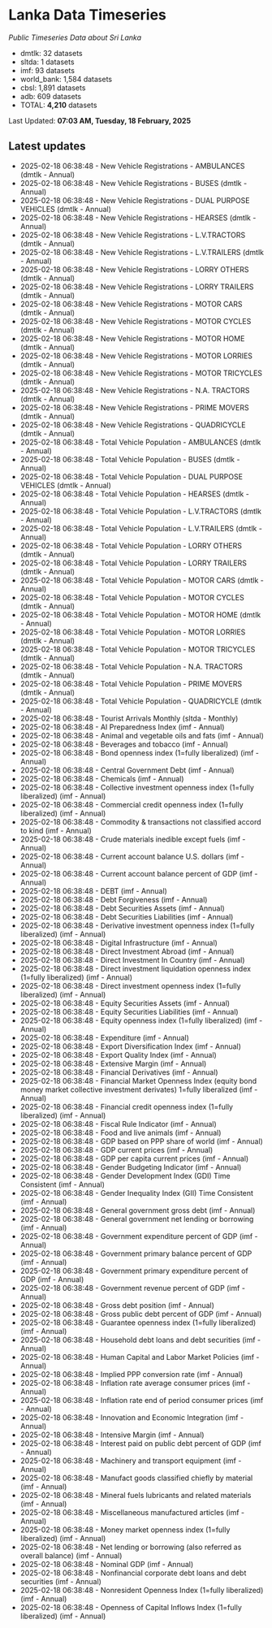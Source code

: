 # Lanka Data Timeseries
*Public Timeseries Data about Sri Lanka*

* dmtlk: 32 datasets
* sltda: 1 datasets
* imf: 93 datasets
* world_bank: 1,584 datasets
* cbsl: 1,891 datasets
* adb: 609 datasets
* TOTAL: **4,210** datasets

Last Updated: **07:03 AM, Tuesday, 18 February, 2025**

## Latest updates

* 2025-02-18 06:38:48 - New Vehicle Registrations - AMBULANCES (dmtlk - Annual)
* 2025-02-18 06:38:48 - New Vehicle Registrations - BUSES (dmtlk - Annual)
* 2025-02-18 06:38:48 - New Vehicle Registrations - DUAL PURPOSE VEHICLES (dmtlk - Annual)
* 2025-02-18 06:38:48 - New Vehicle Registrations - HEARSES (dmtlk - Annual)
* 2025-02-18 06:38:48 - New Vehicle Registrations - L.V.TRACTORS (dmtlk - Annual)
* 2025-02-18 06:38:48 - New Vehicle Registrations - L.V.TRAILERS (dmtlk - Annual)
* 2025-02-18 06:38:48 - New Vehicle Registrations - LORRY OTHERS (dmtlk - Annual)
* 2025-02-18 06:38:48 - New Vehicle Registrations - LORRY TRAILERS (dmtlk - Annual)
* 2025-02-18 06:38:48 - New Vehicle Registrations - MOTOR CARS (dmtlk - Annual)
* 2025-02-18 06:38:48 - New Vehicle Registrations - MOTOR CYCLES (dmtlk - Annual)
* 2025-02-18 06:38:48 - New Vehicle Registrations - MOTOR HOME (dmtlk - Annual)
* 2025-02-18 06:38:48 - New Vehicle Registrations - MOTOR LORRIES (dmtlk - Annual)
* 2025-02-18 06:38:48 - New Vehicle Registrations - MOTOR TRICYCLES (dmtlk - Annual)
* 2025-02-18 06:38:48 - New Vehicle Registrations - N.A. TRACTORS (dmtlk - Annual)
* 2025-02-18 06:38:48 - New Vehicle Registrations - PRIME MOVERS (dmtlk - Annual)
* 2025-02-18 06:38:48 - New Vehicle Registrations - QUADRICYCLE (dmtlk - Annual)
* 2025-02-18 06:38:48 - Total Vehicle Population - AMBULANCES (dmtlk - Annual)
* 2025-02-18 06:38:48 - Total Vehicle Population - BUSES (dmtlk - Annual)
* 2025-02-18 06:38:48 - Total Vehicle Population - DUAL PURPOSE VEHICLES (dmtlk - Annual)
* 2025-02-18 06:38:48 - Total Vehicle Population - HEARSES (dmtlk - Annual)
* 2025-02-18 06:38:48 - Total Vehicle Population - L.V.TRACTORS (dmtlk - Annual)
* 2025-02-18 06:38:48 - Total Vehicle Population - L.V.TRAILERS (dmtlk - Annual)
* 2025-02-18 06:38:48 - Total Vehicle Population - LORRY OTHERS (dmtlk - Annual)
* 2025-02-18 06:38:48 - Total Vehicle Population - LORRY TRAILERS (dmtlk - Annual)
* 2025-02-18 06:38:48 - Total Vehicle Population - MOTOR CARS (dmtlk - Annual)
* 2025-02-18 06:38:48 - Total Vehicle Population - MOTOR CYCLES (dmtlk - Annual)
* 2025-02-18 06:38:48 - Total Vehicle Population - MOTOR HOME (dmtlk - Annual)
* 2025-02-18 06:38:48 - Total Vehicle Population - MOTOR LORRIES (dmtlk - Annual)
* 2025-02-18 06:38:48 - Total Vehicle Population - MOTOR TRICYCLES (dmtlk - Annual)
* 2025-02-18 06:38:48 - Total Vehicle Population - N.A. TRACTORS (dmtlk - Annual)
* 2025-02-18 06:38:48 - Total Vehicle Population - PRIME MOVERS (dmtlk - Annual)
* 2025-02-18 06:38:48 - Total Vehicle Population - QUADRICYCLE (dmtlk - Annual)
* 2025-02-18 06:38:48 - Tourist Arrivals Monthly (sltda - Monthly)
* 2025-02-18 06:38:48 - AI Preparedness Index (imf - Annual)
* 2025-02-18 06:38:48 - Animal and vegetable oils and fats (imf - Annual)
* 2025-02-18 06:38:48 - Beverages and tobacco (imf - Annual)
* 2025-02-18 06:38:48 - Bond openness index (1=fully liberalized) (imf - Annual)
* 2025-02-18 06:38:48 - Central Government Debt (imf - Annual)
* 2025-02-18 06:38:48 - Chemicals (imf - Annual)
* 2025-02-18 06:38:48 - Collective investment openness index (1=fully liberalized) (imf - Annual)
* 2025-02-18 06:38:48 - Commercial credit openness index (1=fully liberalized) (imf - Annual)
* 2025-02-18 06:38:48 - Commodity & transactions not classified accord to kind (imf - Annual)
* 2025-02-18 06:38:48 - Crude materials inedible except fuels (imf - Annual)
* 2025-02-18 06:38:48 - Current account balance U.S. dollars (imf - Annual)
* 2025-02-18 06:38:48 - Current account balance percent of GDP (imf - Annual)
* 2025-02-18 06:38:48 - DEBT (imf - Annual)
* 2025-02-18 06:38:48 - Debt Forgiveness (imf - Annual)
* 2025-02-18 06:38:48 - Debt Securities Assets (imf - Annual)
* 2025-02-18 06:38:48 - Debt Securities Liabilities (imf - Annual)
* 2025-02-18 06:38:48 - Derivative investment openness index (1=fully liberalized) (imf - Annual)
* 2025-02-18 06:38:48 - Digital Infrastructure (imf - Annual)
* 2025-02-18 06:38:48 - Direct Investment Abroad (imf - Annual)
* 2025-02-18 06:38:48 - Direct Investment In Country (imf - Annual)
* 2025-02-18 06:38:48 - Direct investment liquidation openness index (1=fully liberalized) (imf - Annual)
* 2025-02-18 06:38:48 - Direct investment openness index (1=fully liberalized) (imf - Annual)
* 2025-02-18 06:38:48 - Equity Securities Assets (imf - Annual)
* 2025-02-18 06:38:48 - Equity Securities Liabilities (imf - Annual)
* 2025-02-18 06:38:48 - Equity openness index (1=fully liberalized) (imf - Annual)
* 2025-02-18 06:38:48 - Expenditure (imf - Annual)
* 2025-02-18 06:38:48 - Export Diversification Index (imf - Annual)
* 2025-02-18 06:38:48 - Export Quality Index (imf - Annual)
* 2025-02-18 06:38:48 - Extensive Margin (imf - Annual)
* 2025-02-18 06:38:48 - Financial Derivatives (imf - Annual)
* 2025-02-18 06:38:48 - Financial Market Openness Index (equity bond money market collective investment derivates) 1=fully liberalized (imf - Annual)
* 2025-02-18 06:38:48 - Financial credit openness index (1=fully liberalized) (imf - Annual)
* 2025-02-18 06:38:48 - Fiscal Rule Indicator (imf - Annual)
* 2025-02-18 06:38:48 - Food and live animals (imf - Annual)
* 2025-02-18 06:38:48 - GDP based on PPP share of world (imf - Annual)
* 2025-02-18 06:38:48 - GDP current prices (imf - Annual)
* 2025-02-18 06:38:48 - GDP per capita current prices (imf - Annual)
* 2025-02-18 06:38:48 - Gender Budgeting Indicator (imf - Annual)
* 2025-02-18 06:38:48 - Gender Development Index (GDI) Time Consistent (imf - Annual)
* 2025-02-18 06:38:48 - Gender Inequality Index (GII) Time Consistent (imf - Annual)
* 2025-02-18 06:38:48 - General government gross debt (imf - Annual)
* 2025-02-18 06:38:48 - General government net lending or borrowing (imf - Annual)
* 2025-02-18 06:38:48 - Government expenditure percent of GDP (imf - Annual)
* 2025-02-18 06:38:48 - Government primary balance percent of GDP (imf - Annual)
* 2025-02-18 06:38:48 - Government primary expenditure percent of GDP (imf - Annual)
* 2025-02-18 06:38:48 - Government revenue percent of GDP (imf - Annual)
* 2025-02-18 06:38:48 - Gross debt position (imf - Annual)
* 2025-02-18 06:38:48 - Gross public debt percent of GDP (imf - Annual)
* 2025-02-18 06:38:48 - Guarantee openness index (1=fully liberalized) (imf - Annual)
* 2025-02-18 06:38:48 - Household debt loans and debt securities (imf - Annual)
* 2025-02-18 06:38:48 - Human Capital and Labor Market Policies (imf - Annual)
* 2025-02-18 06:38:48 - Implied PPP conversion rate (imf - Annual)
* 2025-02-18 06:38:48 - Inflation rate average consumer prices (imf - Annual)
* 2025-02-18 06:38:48 - Inflation rate end of period consumer prices (imf - Annual)
* 2025-02-18 06:38:48 - Innovation and Economic Integration (imf - Annual)
* 2025-02-18 06:38:48 - Intensive Margin (imf - Annual)
* 2025-02-18 06:38:48 - Interest paid on public debt percent of GDP (imf - Annual)
* 2025-02-18 06:38:48 - Machinery and transport equipment (imf - Annual)
* 2025-02-18 06:38:48 - Manufact goods classified chiefly by material (imf - Annual)
* 2025-02-18 06:38:48 - Mineral fuels lubricants and related materials (imf - Annual)
* 2025-02-18 06:38:48 - Miscellaneous manufactured articles (imf - Annual)
* 2025-02-18 06:38:48 - Money market openness index (1=fully liberalized) (imf - Annual)
* 2025-02-18 06:38:48 - Net lending or borrowing (also referred as overall balance) (imf - Annual)
* 2025-02-18 06:38:48 - Nominal GDP (imf - Annual)
* 2025-02-18 06:38:48 - Nonfinancial corporate debt loans and debt securities (imf - Annual)
* 2025-02-18 06:38:48 - Nonresident Openness Index (1=fully liberalized) (imf - Annual)
* 2025-02-18 06:38:48 - Openness of Capital Inflows Index (1=fully liberalized) (imf - Annual)